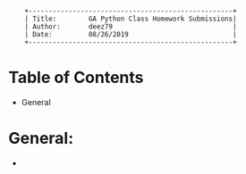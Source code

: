         +---------------------------------------------------+
        | Title:        GA Python Class Homework Submissions|
        | Author:       deez79                              |
        | Date:         08/26/2019                          |
        +---------------------------------------------------+

# Table of Contents
* General

# General:
*

